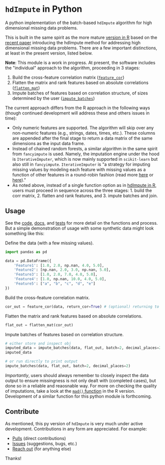 # `hdImpute` in Python
A python implementation of the batch-based `hdImpute` algorithm for high dimensional missing data problems. 

This is built in the same spirit as the more mature [version in R](https://github.com/pdwaggoner/hdImpute) based on the [recent paper](https://link.springer.com/article/10.1007/s00180-023-01325-9) introducing the hdImpute method for addressing high dimensional missing data problems. There are a few important distinctions, at least in the present version, listed below.

**Note**: This module is a work in progress. At present, the software includes the "individual" approach to the algorithm, proceeding in 3 stages: 

  1. Build the cross-feature correlation matrix ([`feature_cor`](https://github.com/pdwaggoner/hdImpute_py/blob/main/code/feature_cor.py))
  2. Flatten the matrix and rank features based on absolute correlations ([`flatten_mat`](https://github.com/pdwaggoner/hdImpute_py/blob/main/code/flatten_mat.py))
  3. Impute batches of features based on correlation structure, of sizes determined by the user ([`impute_batches`](https://github.com/pdwaggoner/hdImpute_py/blob/main/code/impute_batches.py))

The current approach differs from the R approach in the following ways (though continued development will address these and others issues in time):

  - Only numeric features are supported. The algorithm will skip over any non-numeric features (e.g., strings, dates, times, etc.). These columns are appended after the final stage to return a data matrix of the same dimensions as the input data frame.
  - Instead of chained random forests, a similar algorithm in the same spirit from `fancyimpute` is used. Namely, the imputation engine under the hood is `IterativeImputer`, which is now mainly supported in `scikit-learn` but also still in `fancyimpute`. `IterativeImputer` is "a strategy for imputing missing values by modeling each feature with missing values as a function of other features in a round-robin fashion (read more [here](https://scikit-learn.org/stable/modules/generated/sklearn.impute.IterativeImputer.html) or [here](https://pypi.org/project/fancyimpute/))."
  - As noted above, instead of a single function option as in [hdImpute in R](https://github.com/pdwaggoner/hdImpute), users must proceed in sequence across the three stages: 1. build the corr matrix, 2. flatten and rank features, and 3. impute batches and join.

## Usage

See the [code](https://github.com/pdwaggoner/hdImpute_py/tree/main/code), [docs](https://github.com/pdwaggoner/hdImpute_py/tree/main/docs), and [tests](https://github.com/pdwaggoner/hdImpute_py/tree/main/unit%20tests) for more detail on the functions and process. But a simple demonstration of usage with some synthetic data might look something like this:

Define the data (with a few missing values).

```python
import pandas as pd

data = pd.DataFrame({
    'Feature1': [1.0, 2.0, np.nan, 4.0, 5.0],
    'Feature2': [np.nan, 2.0, 3.0, np.nan, 5.0],
    'Feature3': [1.0, 2.0, 7.0, 4.0, 5.0],
    'Feature4': [1.0, np.nan, 10.0, 4.0, 5.0],
    'Feature5': ["a", "b", "c", "d", "e"]
})
```

Build the cross-feature correlation matrix.

```python
cor_out = feature_cor(data, return_cor=True) # (optional) returning to inspect
```

Flatten the matrix and rank features based on absolute correlations.

```python
flat_out = flatten_mat(cor_out)
```

Impute batches of features based on correlation structure.

```python
# either store and inspect obj
imputed_data = impute_batches(data, flat_out, batch=2, decimal_places=2)
imputed_data

# or run directly to print output
impute_batches(data, flat_out, batch=2, decimal_places=2)
```

*Importantly*, users should always remember to closely inspect the data output to ensure missingness is not only dealt with (completed cases), but done so in a reliable and reaosnable way. For more on checking the quality of imputations, take a look at the [`mad()` function](https://github.com/pdwaggoner/hdImpute/blob/main/vignettes/MAD-Evaluation.md) in the R version. Development of a similar function for this python module is forthcoming. 

## Contribute

As mentioned, this py version of `hdImpute` is very much under active development. Contributions in any form are appreciated. For example:

  - [Pulls](https://github.com/pdwaggoner/hdImpute_py/pulls) (direct contributions)
  - [Issues](https://github.com/pdwaggoner/hdImpute_py/issues) (suggestions, bugs, etc.)
  - [Reach out](https://pdwaggoner.github.io/) (for anything else)

Thanks!
